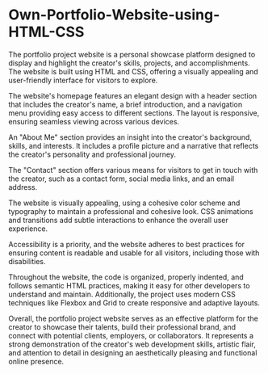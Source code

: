 # Own-Portfolio-Website-using-HTML-CSS
The portfolio project website is a personal showcase platform designed to display and highlight the creator's skills, projects, and accomplishments. The website is built using HTML and CSS, offering a visually appealing and user-friendly interface for visitors to explore.

The website's homepage features an elegant design with a header section that includes the creator's name, a brief introduction, and a navigation menu providing easy access to different sections. The layout is responsive, ensuring seamless viewing across various devices.

An "About Me" section provides an insight into the creator's background, skills, and interests. It includes a profile picture and a narrative that reflects the creator's personality and professional journey.

The "Contact" section offers various means for visitors to get in touch with the creator, such as a contact form, social media links, and an email address.

The website is visually appealing, using a cohesive color scheme and typography to maintain a professional and cohesive look. CSS animations and transitions add subtle interactions to enhance the overall user experience.

Accessibility is a priority, and the website adheres to best practices for ensuring content is readable and usable for all visitors, including those with disabilities.

Throughout the website, the code is organized, properly indented, and follows semantic HTML practices, making it easy for other developers to understand and maintain. Additionally, the project uses modern CSS techniques like Flexbox and Grid to create responsive and adaptive layouts.

Overall, the portfolio project website serves as an effective platform for the creator to showcase their talents, build their professional brand, and connect with potential clients, employers, or collaborators. It represents a strong demonstration of the creator's web development skills, artistic flair, and attention to detail in designing an aesthetically pleasing and functional online presence.

